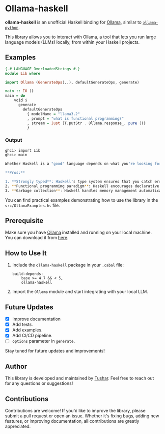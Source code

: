 # Ollama-haskell

**ollama-haskell** is an unofficial Haskell binding for [Ollama](https://ollama.com), similar to [`ollama-python`](https://github.com/ollama/ollama-python). 

This library allows you to interact with Ollama, a tool that lets you run large language models (LLMs) locally, from within your Haskell projects. 

## Examples

```haskell
{-# LANGUAGE OverloadedStrings #-}
module Lib where

import Ollama (GenerateOps(..), defaultGenerateOps, generate)

main :: IO ()
main = do
    void $
      generate
        defaultGenerateOps
          { modelName = "llama3.2"
          , prompt = "what is functional programming?"
          , stream = Just (T.putStr . Ollama.response_, pure ())
          }
```

### Output

```bash
ghci> import Lib
ghci> main

Whether Haskell is a "good" language depends on what you're looking for in a programming language and your personal preferences. Here are some points to consider:

**Pros:**

1. **Strongly typed**: Haskell's type system ensures that you catch errors early, which leads to fewer bugs and easier maintenance.
2. **Functional programming paradigm**: Haskell encourages declarative coding, making it easier to reason about code and write correct programs.
3. **Garbage collection**: Haskell handles memory management automatically, freeing you from worries about manual memory deallocation.
```

You can find practical examples demonstrating how to use the library in the `src/OllamaExamples.hs` file. 

## Prerequisite

Make sure you have [Ollama](https://ollama.com) installed and running on your local machine. You can download it from [here](https://ollama.com/download).

## How to Use It

1. Include the `ollama-haskell` package in your `.cabal` file:
   ```cabal
   build-depends:
       base >= 4.7 && < 5,
       ollama-haskell
   ```

3. Import the `Ollama` module and start integrating with your local LLM.

## Future Updates

- [x] Improve documentation
- [x] Add tests.
- [x] Add examples.
- [x] Add CI/CD pipeline.
- [ ] `options` parameter in `generate`.

Stay tuned for future updates and improvements!

## Author

This library is developed and maintained by [Tushar](https://github.com/tusharad). Feel free to reach out for any questions or suggestions!

## Contributions

Contributions are welcome! If you'd like to improve the library, please submit a pull request or open an issue. Whether it's fixing bugs, adding new features, or improving documentation, all contributions are greatly appreciated.
